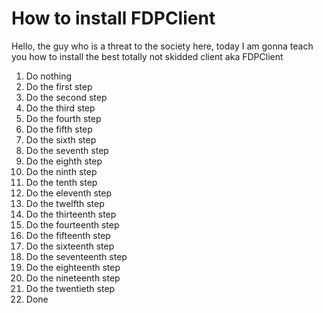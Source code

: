 # How to install FDPClient
Hello, the guy who is a threat to the society here, today I am gonna teach you how to install the best totally not skidded client aka FDPClient
1. Do nothing
2. Do the first step
3. Do the second step
4. Do the third step
5. Do the fourth step
6. Do the fifth step
7. Do the sixth step
8. Do the seventh step
9. Do the eighth step
10. Do the ninth step
11. Do the tenth step
12. Do the eleventh step
13. Do the twelfth step
14. Do the thirteenth step
15. Do the fourteenth step
16. Do the fifteenth step
17. Do the sixteenth step
18. Do the seventeenth step
19. Do the eighteenth step
20. Do the nineteenth step
21. Do the twentieth step
23. Done
